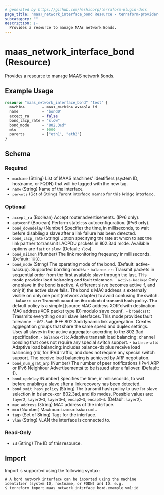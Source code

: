 ```yaml
---
# generated by https://github.com/hashicorp/terraform-plugin-docs
page_title: "maas_network_interface_bond Resource - terraform-provider-maas"
subcategory: ""
description: |-
  Provides a resource to manage MAAS network Bonds.
---
```


# maas_network_interface_bond (Resource)

Provides a resource to manage MAAS network Bonds.

## Example Usage

```terraform
resource "maas_network_interface_bond" "test" {
  machine        = maas_machine.example.id
  name           = "bond0"
  accept_ra      = false
  bond_lacp_rate = "slow"
  bond_mode      = "802.3ad"
  mtu            = 9000
  parents        = ["eth1", "eth2"]
}
```

<!-- schema generated by tfplugindocs -->
## Schema

### Required

- `machine` (String) List of MAAS machines' identifiers (system ID, hostname, or FQDN) that will be tagged with the new tag.
- `name` (String) Name of the interface.
- `parents` (Set of String) Parent interface names for this bridge interface.

### Optional

- `accept_ra` (Boolean) Accept router advertisements. (IPv6 only).
- `autoconf` (Boolean) Perform stateless autoconfiguration. (IPv6 only).
- `bond_downdelay` (Number) Specifies the time, in milliseconds, to wait before disabling a slave after a link failure has been detected.
- `bond_lacp_rate` (String) Option specifying the rate at which to ask the link partner to transmit LACPDU packets in 802.3ad mode. Available options are ``fast`` or ``slow``. (Default: ``slow``).
- `bond_miimon` (Number) The link monitoring freqeuncy in milliseconds. (Default: 100).
- `bond_mode` (String) The operating mode of the bond. (Default: active-backup). Supported bonding modes: - ``balance-rr``: Transmit packets in sequential order from the first available slave through the last. This mode provides load balancing and fault tolerance. - ``active-backup``: Only one slave in the bond is active. A different slave becomes active if, and only if, the active slave fails. The bond's MAC address is externally visible on only one port (network adapter) to avoid confusing the switch. - ``balance-xor``: Transmit based on the selected transmit hash policy. The default policy is a simple [(source MAC address XOR'd with destination MAC address XOR packet type ID) modulo slave count]. - ``broadcast``: Transmits everything on all slave interfaces. This mode provides fault tolerance. - ``802.3ad``: IEEE 802.3ad dynamic link aggregation. Creates aggregation groups that share the same speed and duplex settings. Uses all slaves in the active aggregator according to the 802.3ad specification. - ``balance-tlb``: Adaptive transmit load balancing: channel bonding that does not require any special switch support. - ``balance-alb``: Adaptive load balancing: includes balance-tlb plus receive load balancing (rlb) for IPV4 traffic, and does not require any special switch support. The receive load balancing is achieved by ARP negotiation.
- `bond_num_grat_arp` (Number) The number of peer notifications (IPv4 ARP or IPv6 Neighbour Advertisements) to be issued after a failover. (Default: 1).
- `bond_updelay` (Number) Specifies the time, in milliseconds, to wait before enabling a slave after a link recovery has been detected.
- `bond_xmit_hash_policy` (String) The transmit hash policy to use for slave selection in balance-xor, 802.3ad, and tlb modes. Possible values are: ``layer2``, ``layer2+3``, ``layer3+4``, ``encap2+3``, ``encap3+4``. (Default: ``layer2``).
- `mac_address` (String) MAC address of the interface.
- `mtu` (Number) Maximum transmission unit.
- `tags` (Set of String) Tags for the interface.
- `vlan` (String) VLAN the interface is connected to.

### Read-Only

- `id` (String) The ID of this resource.

## Import

Import is supported using the following syntax:

```shell
# A bond network interface can be imported using the machine identifier (system ID, hostname, or FQDN) and ID. e.g.
$ terraform import maas_network_interface_bond.example vm1:id
```
